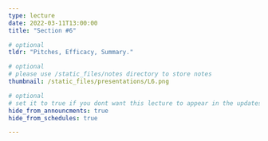```yaml
---
type: lecture
date: 2022-03-11T13:00:00
title: "Section #6"

# optional
tldr: "Pitches, Efficacy, Summary."

# optional
# please use /static_files/notes directory to store notes
thumbnail: /static_files/presentations/L6.png

# optional
# set it to true if you dont want this lecture to appear in the updates section
hide_from_announcments: true
hide_from_schedules: true

---
```

<!-- Other additional contents using markdown
**Suggested Readings:**
- [Readings 1](https://google.com)
- [Readings 2](https://google.com) -->
